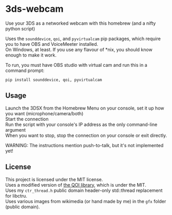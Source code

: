 # 3ds-webcam

Use your 3DS as a networked webcam with this homebrew (and a nifty python script)  
  
Uses the `sounddevice`, `qoi`, and `pyvirtualcam` pip packages, which require you to have OBS and VoiceMeeter installed.  
On Windows, at least. If you use any flavour of *nix, you should know enough to make it work.

To run, you must have OBS studio with virtual cam and run this in a command prompt:

```pip install sounddevice, qoi, pyvirtualcam```

## Usage

Launch the 3DSX from the Homebrew Menu on your console, set it up how you want (microphone/camera/both)  
Start the connection  
Run the script with your console's IP address as the only command-line argument  
When you want to stop, stop the connection on your console or exit directly.  
  
WARNING: The instructions mention push-to-talk, but it's not implemented yet!

## License

This project is licensed under the MIT license.  
Uses a modified version of [the QOI library](https://github.com/phoboslab/qoi/blob/master/qoi.h), which is under the MIT.  
Uses my `ctr_thread.h` public domain header-only std::thread replacement for libctru.  
Uses various images from wikimedia (or hand made by me) in the `gfx` folder (public domain).
